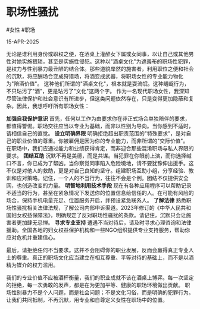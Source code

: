 
# 职场性骚扰

#女性 
#职场 

15-APR-2025

无论是谁利用身份或职权之便，在酒桌上灌醉女下属或女同事，以让自己或其他男性对她实施猥琐，甚至是实施性侵犯。这种以"酒桌文化"为遮羞布的职场性犯罪，是权力与性别暴力最丑陋的结合体。那些道貌岸然的施害者，利用职位之便和社会的沉默，将应酬场合变成狩猎场，将酒变成武器，将职场女性的专业能力物化为"陪酒价值"。
这种他们所谓的"酒桌文化"，根本就是耍流氓。这种龌龊行为，不只玷污了"酒"，更是玷污了"文化"这两个字。
作为一名现代职场女性，我深知尽管法律保护和社会意识有所进步，但这类问题依然存在，只是变得更加隐蔽和复杂。因此，我想呼吁所有职场女性：

**加强自我保护意识**
首先，任何以工作为由要求你在非正式场合单独陪伴的要求，都值得警惕。职场交往应当以专业为基础，而非以性别为导向。当你感到不适时，请相信自己的直觉。
**设立明确界限**
明确拒绝超出职责范围的"特殊要求"，是对自己的职业价值的尊重。你被雇佣是因为你的专业能力，而非所谓的"交际价值"。
在职场中，我们应通过能力和业绩获得肯定，而非迎合那些混淆职场与私人界限的要求。
**团结互助**
沉默不再是美德，而是共谋。当犯罪在你眼前上演，而你选择缄口不言，你已成为了帮凶。当你察觉同事陷入危险境地，请不要犹豫伸出援手。这不仅是对他人的救助，更是对自己良知的坚守。组建职场互助小组，分享经验、教训和应对策略。记住，一个人的不当行为，往往不会是个例。团结不仅提供安全网，也创造改变的力量。
**明智地利用技术手段**
现在有各种应用程序可以帮助记录不适当的行为，甚至在紧急情况下发送你的位置信息给信任的人。在可能有风险的场合，保持手机电量充足、位置服务开启，并预设紧急联系人。
**了解法律**
熟悉职场性骚扰相关法律法规，了解公司内部申诉渠道。2023年修订的《中华人民共和国妇女权益保障法》，明确规定了反对职场性骚扰的条款。请记住，沉默只会让施害者更加肆无忌惮。
**寻求专业支持**
遭遇不当对待后，请及时寻求心理咨询和法律援助。全国各地的妇女权益保护机构和一些NGO组织提供专业支持服务，帮助你应对危机并重建信心。

最后，请拒绝任何不当要求。这并不会阻碍你的职业发展，反而会赢得真正专业人士的尊重。真正的职场文化应当建立在相互尊重、平等对待的基础上，而不是以酒精为媒介的权力滥用。

我们的专业价值不应被酒杯衡量，我们的职业成就不该在酒桌上博弈。每一次坚定的拒绝，每一次勇敢的发声，都是在为更加平等、健康的职场环境做出贡献。
职场性别暴力不是个人问题，而是社会问题；不是文化习俗，而是明确的犯罪行为。让我们共同抵制，不再沉默，用专业和自尊定义女性在职场中的位置。